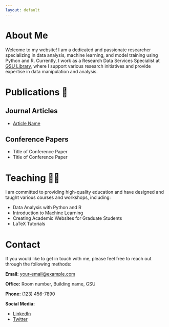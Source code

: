 ```yaml
---
layout: default
---
```


# About Me
Welcome to my website! I am a dedicated and passionate researcher specializing in data analysis, machine learning, and model training using Python and R. Currently, I work as a Research Data Services Specialist at [GSU Library](lib.gsu.edu), where I support various research initiatives and provide expertise in data manipulation and analysis.

# Publications 📖
## Journal Articles
- [Article Name](link-to-article)

## Conference Papers
- Title of Conference Paper
- Title of Conference Paper

# Teaching 🧑‍🏫
I am committed to providing high-quality education and have designed and taught various courses and workshops, including:
- Data Analysis with Python and R
- Introduction to Machine Learning
- Creating Academic Websites for Graduate Students
- LaTeX Tutorials

# Contact
If you would like to get in touch with me, please feel free to reach out through the following methods:

**Email:** [your-email@example.com](mailto:your-email@example.com)

**Office:** Room number, Building name, GSU

**Phone:** (123) 456-7890

**Social Media:**
- [LinkedIn](your-linkedin-profile)
- [Twitter](your-twitter-profile)


